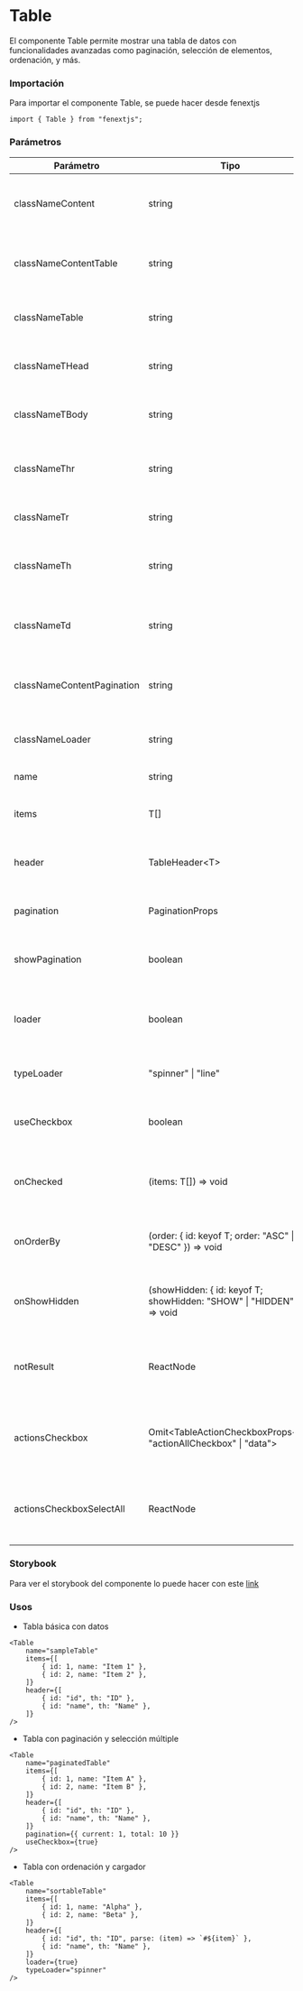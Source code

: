 # Table

El componente Table permite mostrar una tabla de datos con funcionalidades avanzadas como paginación, selección de elementos, ordenación, y más.

### Importación

Para importar el componente Table, se puede hacer desde fenextjs

```tsx copy
import { Table } from "fenextjs";
```

### Parámetros

| Parámetro                  | Tipo                                                                     | Requerido | Default                             | Descripcion                                                      |
| -------------------------- | ------------------------------------------------------------------------ | --------- | ----------------------------------- | ---------------------------------------------------------------- |
| classNameContent           | string                                                                   | no        | ""                                  | Clase CSS para el contenedor principal de la tabla.              |
| classNameContentTable      | string                                                                   | no        | ""                                  | Clase CSS para el contenedor del elemento de la tabla.           |
| classNameTable             | string                                                                   | no        | ""                                  | Clase CSS para el elemento de la tabla.                          |
| classNameTHead             | string                                                                   | no        | ""                                  | Clase CSS para el encabezado de la tabla.                        |
| classNameTBody             | string                                                                   | no        | ""                                  | Clase CSS para el cuerpo de la tabla.                            |
| classNameThr               | string                                                                   | no        | ""                                  | Clase CSS para las filas del encabezado de la tabla.             |
| classNameTr                | string                                                                   | no        | ""                                  | Clase CSS para las filas de la tabla.                            |
| classNameTh                | string                                                                   | no        | ""                                  | Clase CSS para las celdas del encabezado de la tabla.            |
| classNameTd                | string                                                                   | no        | ""                                  | Clase CSS para las celdas del cuerpo de la tabla.                |
| classNameContentPagination | string                                                                   | no        | ""                                  | Clase CSS para el contenedor de la paginación.                   |
| classNameLoader            | string                                                                   | no        | ""                                  | Clase CSS para el elemento del cargador.                         |
| name                       | string                                                                   | sí        |                                     | Nombre de la tabla.                                              |
| items                      | T[]                                                                      | sí        |                                     | Arreglo de datos a mostrar en la tabla.                          |
| header                     | TableHeader\<T\>                                                         | sí        |                                     | Configuración del encabezado de la tabla.                        |
| pagination                 | PaginationProps                                                          | no        |                                     | Propiedades opcionales de la paginación de la tabla.             |
| showPagination             | boolean                                                                  | no        | true                                | Indica si se debe mostrar la paginación en la tabla.             |
| loader                     | boolean                                                                  | no        | false                               | Muestra un cargador mientras se cargan los datos de la tabla.    |
| typeLoader                 | "spinner" \| "line"                                                      | no        | "line"                              | Tipo de cargador a mostrar.                                      |
| useCheckbox                | boolean                                                                  | no        | true                                | Si se deben incluir casillas de verificación en la tabla.        |
| onChecked                  | (items: T[]) =\> void                                                    | no        |                                     | Función a ejecutar al seleccionar elementos de la tabla.         |
| onOrderBy                  | (order: \{ id: keyof T; order: "ASC" \| "DESC" \}) =\> void              | no        |                                     | Función a ejecutar para ordenar los datos de la tabla.           |
| onShowHidden               | (showHidden: \{ id: keyof T; showHidden: "SHOW" \| "HIDDEN" \}) =\> void | no        |                                     | Función para mostrar u ocultar columnas de la tabla.             |
| notResult                  | ReactNode                                                                | no        | \<div\>There is not results\</div\> | Componente a mostrar cuando no hay resultados en la tabla.       |
| actionsCheckbox            | Omit\<TableActionCheckboxProps\<T\>, "actionAllCheckbox" \| "data"\>     | no        |                                     | Propiedades para las acciones de selección múltiple de la tabla. |
| actionsCheckboxSelectAll   | ReactNode                                                                | no        | "Select All"                        | Componente para seleccionar todas las casillas de verificación.  |

### Storybook

Para ver el storybook del componente lo puede hacer con este [link](https://fenextjs-component-storybook.vercel.app/?path=/story/table-table--index)

### Usos

-   Tabla básica con datos

```tsx copy
<Table
    name="sampleTable"
    items={[
        { id: 1, name: "Item 1" },
        { id: 2, name: "Item 2" },
    ]}
    header={[
        { id: "id", th: "ID" },
        { id: "name", th: "Name" },
    ]}
/>
```

-   Tabla con paginación y selección múltiple

```tsx copy
<Table
    name="paginatedTable"
    items={[
        { id: 1, name: "Item A" },
        { id: 2, name: "Item B" },
    ]}
    header={[
        { id: "id", th: "ID" },
        { id: "name", th: "Name" },
    ]}
    pagination={{ current: 1, total: 10 }}
    useCheckbox={true}
/>
```

-   Tabla con ordenación y cargador

```tsx copy
<Table
    name="sortableTable"
    items={[
        { id: 1, name: "Alpha" },
        { id: 2, name: "Beta" },
    ]}
    header={[
        { id: "id", th: "ID", parse: (item) => `#${item}` },
        { id: "name", th: "Name" },
    ]}
    loader={true}
    typeLoader="spinner"
/>
```
